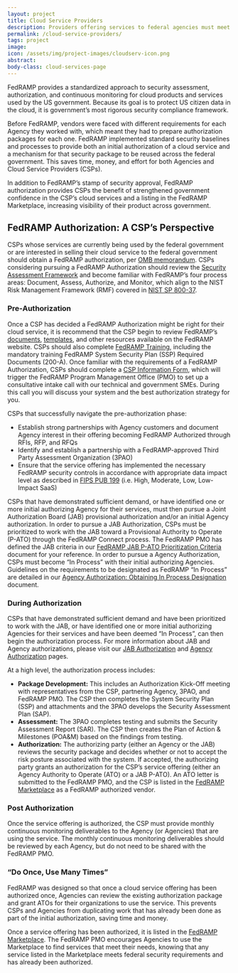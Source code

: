 ```yaml
---
layout: project
title: Cloud Service Providers
description: Providers offering services to federal agencies must meet FedRAMP requirements.
permalink: /cloud-service-providers/
tags: project
image: 
icon: /assets/img/project-images/cloudserv-icon.png
abstract: 
body-class: cloud-services-page
---
```


FedRAMP provides a standardized approach to security assessment, authorization, and continuous monitoring for cloud products and services used by the US government. Because its goal is to protect US citizen data in the cloud, it is government’s most rigorous security compliance framework.

Before FedRAMP, vendors were faced with different requirements for each Agency they worked with, which meant they had to prepare authorization packages for each one. FedRAMP implemented standard security baselines and processes to provide both an initial authorization of a cloud service and a mechanism for that security package to be reused across the federal government. This saves time, money, and effort for both Agencies and Cloud Service Providers (CSPs). 

In addition to FedRAMP’s stamp of security approval, FedRAMP authorization provides CSPs the benefit of strengthened government confidence in the CSP’s cloud services and a listing in the FedRAMP Marketplace, increasing visibility of their product across government.

## FedRAMP Authorization: A CSP’s Perspective 
CSPs whose services are currently being used by the federal government or are interested in selling their cloud service to the federal government should obtain a FedRAMP authorization, per <a href="{{site.baseurl}}/assets/resources/documents/FedRAMP_Policy_Memo.pdf">OMB memorandum</a>. CSPs considering pursuing a FedRAMP Authorization should review the <a href="{{site.baseurl}}/assets/resources/documents/FedRAMP_Security_Assessment_Framework.pdf"> Security Assessment Framework</a> and become familiar with FedRAMP’s four process areas: Document, Assess, Authorize, and Monitor, which align to the NIST Risk Management Framework (RMF) covered in <a href="https://csrc.nist.gov/publications/detail/sp/800-37/rev-1/final">NIST SP 800-37</a>. 

<section id="pre-auth">
<h3>Pre-Authorization </h3>
<p>Once a CSP has decided a FedRAMP Authorization might be right for their cloud service, it is recommend that the CSP begin to review FedRAMP’s <a href="{{site.baseurl}}/documents">documents</a>, <a href="{{site.baseurl}}/templates">templates</a>, and other resources available on the FedRAMP website. CSPs should also complete <a href="{{site.baseurl}}/training">FedRAMP Training</a>, including the mandatory training FedRAMP System Security Plan (SSP) Required Documents (200-A). Once familiar with the requirements of a FedRAMP Authorization, CSPs should complete a <a href="https://docs.google.com/forms/d/e/1FAIpQLScU4_x5UK53d0PUUDsOdqWyzUvAN1-yFJ1NxffT7PkGkCiuPg/viewform">CSP Information Form</a>, which will trigger the FedRAMP Program Management Office (PMO) to set up a consultative intake call with our technical and government SMEs. During this call you will discuss your system and the best authorization strategy for you. </p>
<p>CSPs that successfully navigate the pre-authorization phase:</p>
<ul>
<li>Establish strong partnerships with Agency customers and document Agency interest in their offering becoming FedRAMP Authorized through RFIs, RFP, and RFQs </li>
<li>Identify and establish a partnership with a FedRAMP-approved Third Party Assessment Organization (3PAO)</li>
<li>Ensure that the service offering has implemented the necessary FedRAMP security controls in accordance with appropriate data impact level as described in <a href="http://nvlpubs.nist.gov/nistpubs/FIPS/NIST.FIPS.199.pdf">FIPS PUB 199</a> (i.e. High, Moderate, Low, Low-Impact SaaS)
</li>
</ul>
<p>CSPs that have demonstrated sufficient demand, or have identified one or more initial authorizing Agency for their services, must then pursue a Joint Authorization Board (JAB) provisional authorization and/or an initial Agency authorization. In order to pursue a JAB Authorization, CSPs must be prioritized to work with the JAB toward a Provisional Authority to Operate (P-ATO) through the FedRAMP Connect process. The FedRAMP PMO has defined the JAB criteria in our <a href="{{site.baseurl}}/assets/resources/documents/CSP_JAB_P-ATO_Prioritization_Criteria.pdf">FedRAMP JAB P-ATO Prioritization Criteria</a> document for your reference. In order to pursue a Agency Authorization, CSPs must become “In Process” with their initial authorizing Agencies. Guidelines on the requirements to be designated as FedRAMP “In Process” are detailed in our <a href="{{site.baseurl}}/assets/resources/documents/Agency_Authorization_Obtaining_In_Process_Designation.pdf">Agency Authorization: Obtaining In Process Designation</a> document. </p>
</section>

<section id="during-auth">

<h3>During Authorization</h3>
<p>CSPs that have demonstrated sufficient demand and have been prioritized to work with the JAB, or have identified one or more initial authorizing Agencies for their services and have been deemed “In Process”, can then begin the authorization process. For more information about JAB and Agency authorizations, please visit our <a href="{{site.baseurl}}/jab-authorization">JAB Authorization</a> and <a href="{{site.baseurl}}/agency-authorization">Agency Authorization</a> pages. 
</p>

<p>At a high level, the authorization process includes:</p>
<ul>
<li><strong>Package Development:</strong> This includes an Authorization Kick-Off meeting with representatives from the CSP, partnering Agency, 3PAO, and FedRAMP PMO. The CSP then completes the System Security Plan (SSP) and attachments and the 3PAO develops the Security Assessment Plan (SAP).</li>
<li><strong>Assessment:</strong> The 3PAO completes testing and submits the Security Assessment Report (SAR). The CSP then creates the Plan of Action & Milestones (POA&M) based on the findings from testing.</li>
<li><strong>Authorization:</strong> The authorizing party (either an Agency or the JAB) reviews the security package and decides whether or not to accept the risk posture associated with the system. If accepted, the authorizing party grants an authorization for the CSP’s service offering (either an Agency Authority to Operate (ATO) or a JAB P-ATO). An ATO letter is submitted to the FedRAMP PMO, and the CSP is listed in the <a href="https://marketplace.fedramp.gov/">FedRAMP Marketplace</a> as a FedRAMP authorized vendor.</li>
</ul>
</section>
<section id="post-auth">

<h3>Post Authorization</h3>
<p>Once the service offering is authorized, the CSP must provide monthly continuous monitoring deliverables to the Agency (or Agencies) that are using the service. The monthly continuous monitoring deliverables should be reviewed by each Agency, but do not need to be shared with the FedRAMP PMO.</p>
</section>

<section id="do-once">

<h3>“Do Once, Use Many Times”</h3>
<p>FedRAMP was designed so that once a cloud service offering has been authorized once, Agencies can review the existing authorization package and grant ATOs for their organizations to use the service. This prevents CSPs and Agencies from duplicating work that has already been done as part of the initial authorization, saving time and money.</p>

<p>Once a service offering has been authorized, it is listed in the <a href="https://marketplace.fedramp.gov/">FedRAMP Marketplace</a>. The FedRAMP PMO encourages Agencies to use the Marketplace to find services that meet their needs, knowing that any service listed in the Marketplace meets federal security requirements and has already been authorized.</p>
</section>
